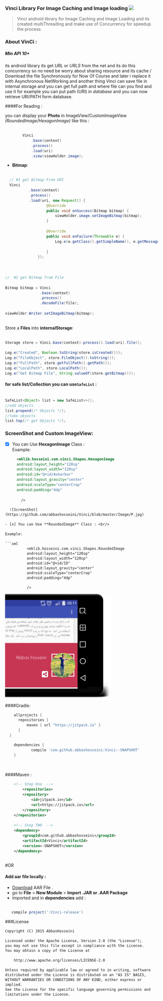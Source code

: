### Vinci Library For Image Caching and Image loading [![](https://jitpack.io/v/abbashosseini/Vinci.svg)](https://jitpack.io/#abbashosseini/Vinci)

>Vinci android library for Image Caching and Image Loading and its created multiThreading and make use of Concurrency for speedup the process

### About VinCi :

##### Min API 10+

its android library its get _URL_ or _URLS_ from the net and its do this concurrency so no need be worry about sharing resource and its cache / Download the file Synchronously for Now Of Course and later i replace it with Asynchronous NetWorking and another thing Vinci can save file in internal storage and you can get full path and where file can you find and use it for example you can put path (URI) in _database_ and you can now retrieve URI/PATH form database.

####For Reading :

you can display your **Photo** in ImageView/CustomImageView _(RoundedImage/HexagonImage)_ like this :

```java

        Vinci
            .base(context)
            .process()
            .load(uri)
            .view(viewHolder.image);

```

* **Bitmap**:

```java
  
  // #1 get Bitmap From URI
  Vinci
           .base(context)
           .process()
           .load(uri, new Request() {
	               @Override
	               public void onSuccess(Bitmap bitmap) {
	                   viewHolder.image.setImageBitmap(bitmap);
	               }
	
	               @Override
	               public void onFailure(Throwable e) {
	                   Log.e(e.getClass().getSimpleName(), e.getMessage());
	
	               }
	           });


        
//  #2 get Bitmap from File

Bitmap bitmap = Vinci
                .base(context)
                .process()
                .decodeFile(file);

viewHolder.Writer.setImageBitmap(bitmap);
  
```



Store a **Files**  into **internalStorage**:

```java

Storage store = Vinci.base(context).process().load(uri).file();

Log.e("Created", Boolean.toString(store.isCreated()));
Log.e("FileObject", store.FileObject().toString());
Log.e("FullPath", store.getfullPath().getPath());
Log.e("LocalPath", store.LocalPath());
Log.e("Get Bitmap File", String.valueOf(store.getBitmap()));
```

#### for safe list/Collection you can use`SafeList` :

```java

SafeList<Object> list = new SafeList<>();
//add objects
list.prepend(/* Objects */);
//take objects
list.top(/* get Objects */);

```


### ScreenShot and Custom ImageView:

- [x] You can Use **HexagonImage** Class : <br/>
Example:
  ```xml
    <mklib.hosseini.com.vinci.Shapes.HexagonImage
    android:layout_height="120sp"
    android:layout_width="120sp"
    android:id="@+id/Axkarbar"
    android:layout_gravity="center"
    android:scaleType="centerCrop"
    android:padding="4dp"
  
      />
```
  ![ScreenShot](https://github.com/abbashosseini/Vinci/blob/master/Image/P.jpg)

- [x] You can Use **RoundedImage** Class : <br/>

Example:
	
```xml
	      <mklib.hosseini.com.vinci.Shapes.RoundedImage
	      android:layout_height="120sp"
	      android:layout_width="120sp"
	      android:id="@+id/ID"
	      android:layout_gravity="center"
	      android:scaleType="centerCrop"
	      android:padding="4dp"
	      
	      />
```

![ScreenShot](https://github.com/abbashosseini/Vinci/blob/master/Image/L.jpg)
  
  
####Gradle:
  
  
  
  
  ```gradle
	  allprojects {
		repositories {
			maven { url "https://jitpack.io" }
		}
	}
```
```gradle	
	dependencies {
	        compile 'com.github.abbashosseini:Vinci:-SNAPSHOT'
	}

  
  ````
  
####Maven :

```xml
	<!-- Step One  -->
		<repositories>
		<repository>
		    <id>jitpack.io</id>
		    <url>https://jitpack.io</url>
		</repository>
	</repositories>
	
	<!-- Step TWO  -->
	<dependency>
	    <groupId>com.github.abbashosseini</groupId>
	    <artifactId>Vinci</artifactId>
	    <version>-SNAPSHOT</version>
	</dependency>



```

#OR

#### Add **aar** file locally  :

- [Download](https://github.com/abbashosseini/Vinci/raw/master/Vinci-release.aar) AAR File .
- _go to_ **File** > **New Module** > **Import .JAR or .AAR Package**
- Imported and in **dependencies** add :


 ```gradle	
 
	compile project(':Vinci-release')		

``` 

###License

	Copyright (C) 2015 AbbasHosseini
	
	Licensed under the Apache License, Version 2.0 (the "License");
	you may not use this file except in compliance with the License.
	You may obtain a copy of the License at
	
	    http://www.apache.org/licenses/LICENSE-2.0
	
	Unless required by applicable law or agreed to in writing, software
	distributed under the License is distributed on an "AS IS" BASIS,
	WITHOUT WARRANTIES OR CONDITIONS OF ANY KIND, either express or implied.
	See the License for the specific language governing permissions and
	limitations under the License.
